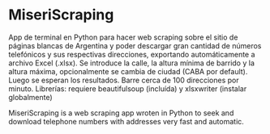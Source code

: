# MiseriScraping
App de terminal en Python para hacer web scraping sobre el sitio de páginas blancas de Argentina y poder descargar gran cantidad de números telefónicos y sus respectivas direcciones, exportando automáticamente a archivo Excel (.xlsx). Se introduce la calle, la altura mínima de barrido y la altura máxima, opcionalmente se cambia de ciudad (CABA por default). Luego se esperan los resultados. Barre cerca de 100 direcciones por minuto.
Librerías: requiere beautifulsoup (incluída) y xlsxwriter (instalar globalmente)

MiseriScraping is a web scraping app wroten in Python to seek and download telephone numbers with addresses very fast and automatic.